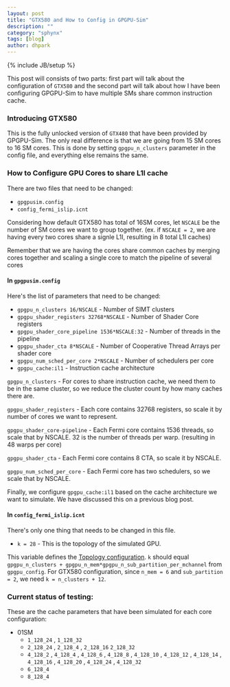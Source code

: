 ```yaml
---
layout: post
title: "GTX580 and How to Config in GPGPU-Sim"
description: ""
category: "sphynx"
tags: [blog]
author: dhpark
---
```

{% include JB/setup %}

This post will consists of two parts: first part will talk about the configuration of `GTX580` and the second part will talk about how I have been configuring GPGPU-Sim to have multiple SMs share common instruction cache.

### Introducing GTX580

This is the fully unlocked version of `GTX480` that have been provided by GPGPU-Sim. The only real difference is that we are going from 15 SM cores to 16 SM cores. This is done by setting `gpgpu_n_clusters` parameter in the config file, and everything else remains the same.


### How to Configure GPU Cores to share L1I cache

There are two files that need to be changed:

 * `gpgpusim.config`  
 * `config_fermi_islip.icnt`  

Considering how default GTX580 has total of 16SM cores, let `NSCALE` be the number of SM cores we want to group together. (ex. if `NSCALE = 2`, we are having every two cores share a signle L1I, resulting in 8 total L1I caches)

Remember that we are having the cores share common caches by merging cores together and scaling a single core to match the pipeline of several cores


#### In `gpgpusim.config`

Here's the list of parameters that need to be changed:

 * `gpgpu_n_clusters 16/NSCALE` - Number of SIMT clusters  
 * `gpgpu_shader_registers 32768*NSCALE` - Number of Shader Core registers  
 * `gpgpu_shader_core_pipeline 1536*NSCALE:32` - Number of threads in the pipeline  
 * `gpgpu_shader_cta 8*NSCALE` - Number of Cooperative Thread Arrays per shader core  
 * `gpgpu_num_sched_per_core 2*NSCALE` - Number of schedulers per core  
 * `gpgpu_cache:il1` - Instruction cache architecture  


`gpgpu_n_clusters` - For cores to share instruction cache, we need them to be in the same cluster, so we reduce the cluster count by how many caches there are.

`gpgpu_shader_registers` - Each core contains 32768 registers, so scale it by number of cores we want to represent.

`gpgpu_shader_core-pipeline` - Each Fermi core contains 1536 threads, so scale that by NSCALE. 32 is the number of threads per warp. (resulting in 48 warps per core)

`gpgpu_shader_cta` - Each Fermi core contains 8 CTA, so scale it by NSCALE.

`gpgpu_num_sched_per_core` - Each Fermi core has two schedulers, so we scale that by NSCALE.


Finally, we configure `gpgpu_cache:il1` based on the cache architecture we want to simulate. We have discussed this on a previous blog post.


#### In `config_fermi_islip.icnt`

There's only one thing that needs to be changed in this file.

 * `k = 28` - This is the topology of the simulated GPU.  

This variable defines the [Topology configuration](http://gpgpu-sim.org/manual/index.php5/GPGPU-Sim_3.x_Manual#Topology_Configuration). `k` should equal `gpgpu_n_clusters + gpgpu_n_mem*gpgpu_n_sub_partition_per_mchannel` from `gpgpu_config`. For GTX580 configuration, since `n_mem = 6` and `sub_partition = 2`, we need `k = n_clusters + 12`.

### Current status of testing:

These are the cache parameters that have been simulated for each core configuration:

 * 01SM
   * `1_128_24` , `1_128_32`
   * `2_128_24` , `2_128_4` , `2_128_16` `2_128_32`
   * `4_128_2` , `4_128_4` , `4_128_6` , `4_128_8` , `4_128_10` ,  `4_128_12` , `4_128_14` , `4_128_16` , `4_128_20` , `4_128_24` , `4_128_32` 
   * `6_128_4`
   * `8_128_4` 






